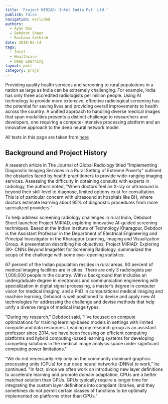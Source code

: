 ```yaml
---
title: 'Project MIRIAD: Intel India Pvt. Ltd.'
publish: false
navigation: excluded
authors:
  - Ayan Das
  - Debdoot Sheet
  - Rachana Sathish
date: 2018-02-14
tags:
  - Intel
  - Healthcare
  - Deep Learning
layout: post
category: projs
---
```


Providing quality health services and screening to rural populations in a nation as large as India can be extremely challenging. For example, India has only three accredited radiologists per million people. Using AI technology to provide more extensive, effective radiological screening has the potential for saving lives and providing overall improvements to health across the country. A unified approach to handling diverse medical images that span modalities presents a distinct challenge to researchers and developers, one requiring a compute-intensive processing platform and an innovative approach to the deep neural network model.

All texts in this page are taken from [here](https://software.intel.com/en-us/articles/success-story-bringing-screening-services-to-rural-india-through-ai)

## Background and Project History

A research article in The Journal of Global Radiology titled "Implementing Diagnostic Imaging Services in a Rural Setting of Extreme Poverty" outlined the obstacles faced by health practitioners to provide wide-ranging imaging services. Assessing the difficulty in obtaining consults with experts in radiology, the authors noted, "When doctors feel an X-ray or ultrasound is beyond their skill level to diagnose, limited options exist for consultation. This is of particular concern with ultrasound at hospitals like BH, where doctors estimate learning about 95% of diagnostic procedures from more specialized providers."

To help address screening radiology challenges in rural India, Debdoot Sheet launched Project MIRIAD, exploring innovative AI-guided screening techniques. Based at the Indian Institute of Technology Kharagpur, Debdoot is the Assistant Professor in the Department of Electrical Engineering and Principal Investigator in the Kharagpur Learning, Imaging and Visualization Group. A presentation describing his objectives, Project MIRIAD: Exploring 3K+ CNNs Beyond ImageNet for Screening Radiology, summarized the scope of the challenge with some eye- opening statistics:

67 percent of the Indian population resides in rural areas.
90 percent of medical imaging facilities are in cities.
There are only 3 radiologists per 1,000,000 people in the country.
With a background that includes an undergraduate degree in electronics and communication engineering with specialization in digital signal processing, a master’s degree in computer vision for medical imaging, and a PhD in computational medical imaging and machine learning, Debdoot is well positioned to devise and apply new AI technologies for addressing the challenge and devise methods that help unify a diverse range of medical image types.

"During my research," Debdoot said, "I’ve focused on compute optimizations for training learning-based models in settings with limited compute and data resources. Leading my research group as an assistant professor since 2014, we have been focusing on efficient computing platforms and hybrid computing-based learning systems for developing competing solutions in the medical image analysis space under significant computing power limitations."

"We do not necessarily rely only on the community dominant graphics processing units (GPUs) for our deep neural networks (DNNs) to work," he continued. "In fact, since we often work on introducing new layer definitions to accelerate learning and promote domain adaptation, CPUs are a better matched solution than GPUs. GPUs typically require a longer time for integrating the custom layer definitions into compliant libraries, and they sometimes do not permit certain classes of functions to be optimally implemented on platforms other than CPUs."

